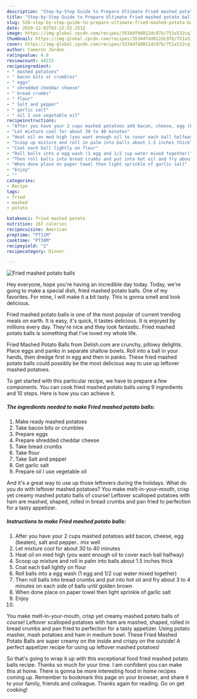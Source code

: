 ```yaml
---
description: "Step-by-Step Guide to Prepare Ultimate Fried mashed potato balls"
title: "Step-by-Step Guide to Prepare Ultimate Fried mashed potato balls"
slug: 528-step-by-step-guide-to-prepare-ultimate-fried-mashed-potato-balls
date: 2020-12-02T02:22:52.251Z
image: https://img-global.cpcdn.com/recipes/3534dfdd012dc97b/751x532cq70/fried-mashed-potato-balls-recipe-main-photo.jpg
thumbnail: https://img-global.cpcdn.com/recipes/3534dfdd012dc97b/751x532cq70/fried-mashed-potato-balls-recipe-main-photo.jpg
cover: https://img-global.cpcdn.com/recipes/3534dfdd012dc97b/751x532cq70/fried-mashed-potato-balls-recipe-main-photo.jpg
author: Cameron Jordan
ratingvalue: 4.8
reviewcount: 44215
recipeingredient:
- " mashed potatoes"
- " bacon bits or crumbles"
- " eggs"
- " shredded cheddar cheese"
- " bread crumbs"
- " flour"
- " Salt and pepper"
- " garlic salt"
- " oil I use vegetable oil"
recipeinstructions:
- "After you have your 2 cups mashed potatoes add bacon, cheese, egg (beaten), salt and pepper.. mix well"
- "Let mixture cool for about 30 to 40 minutes"
- "Heat oil on med high (you want enough oil to cover each ball halfway)"
- "Scoop up mixture and roll in palm into balls about 1.5 inches thick"
- "Coat each ball lightly on flour"
- "Roll balls into a egg wash (1 egg and 1/2 cup water mixed together)"
- "Then roll balls into bread crumbs and put into hot oil and fry about 3 to 4 minutes on each side of balls until golden brown"
- "When done place on paper towel then light sprinkle of garlic salt"
- "Enjoy"
- ""
categories:
- Recipe
tags:
- fried
- mashed
- potato

katakunci: fried mashed potato 
nutrition: 267 calories
recipecuisine: American
preptime: "PT11M"
cooktime: "PT30M"
recipeyield: "2"
recipecategory: Dinner

---
```



![Fried mashed potato balls](https://img-global.cpcdn.com/recipes/3534dfdd012dc97b/751x532cq70/fried-mashed-potato-balls-recipe-main-photo.jpg)

Hey everyone, hope you're having an incredible day today. Today, we're going to make a special dish, fried mashed potato balls. One of my favorites. For mine, I will make it a bit tasty. This is gonna smell and look delicious.

Fried mashed potato balls is one of the most popular of current trending meals on earth. It is easy, it's quick, it tastes delicious. It is enjoyed by millions every day. They're nice and they look fantastic. Fried mashed potato balls is something that I've loved my whole life.

Fried Mashed Potato Balls from Delish.com are crunchy, pillowy delights. Place eggs and panko in separate shallow bowls. Roll into a ball in your hands, then dredge first in egg and then in panko. These fried mashed potato balls could possibly be the most delicious way to use up leftover mashed potatoes.


To get started with this particular recipe, we have to prepare a few components. You can cook fried mashed potato balls using 9 ingredients and 10 steps. Here is how you can achieve it.

<!--inarticleads1-->

##### The ingredients needed to make Fried mashed potato balls:

1. Make ready  mashed potatoes
1. Take  bacon bits or crumbles
1. Prepare  eggs
1. Prepare  shredded cheddar cheese
1. Take  bread crumbs
1. Take  flour
1. Take  Salt and pepper
1. Get  garlic salt
1. Prepare  oil I use vegetable oil


And it&#39;s a great way to use up those leftovers during the holidays. What do you do with leftover mashed potatoes? You make melt-in-your-mouth, crisp yet creamy mashed potato balls of course! Leftover scalloped potatoes with ham are mashed, shaped, rolled in bread crumbs and pan fried to perfection for a tasty appetizer. 

<!--inarticleads2-->

##### Instructions to make Fried mashed potato balls:

1. After you have your 2 cups mashed potatoes add bacon, cheese, egg (beaten), salt and pepper.. mix well
1. Let mixture cool for about 30 to 40 minutes
1. Heat oil on med high (you want enough oil to cover each ball halfway)
1. Scoop up mixture and roll in palm into balls about 1.5 inches thick
1. Coat each ball lightly on flour
1. Roll balls into a egg wash (1 egg and 1/2 cup water mixed together)
1. Then roll balls into bread crumbs and put into hot oil and fry about 3 to 4 minutes on each side of balls until golden brown
1. When done place on paper towel then light sprinkle of garlic salt
1. Enjoy
1. 


You make melt-in-your-mouth, crisp yet creamy mashed potato balls of course! Leftover scalloped potatoes with ham are mashed, shaped, rolled in bread crumbs and pan fried to perfection for a tasty appetizer. Using potato masher, mash potatoes and ham in medium bowl. These Fried Mashed Potato Balls are super creamy on the inside and crispy on the outside! A perfect appetizer recipe for using up leftover mashed potatoes! 

So that's going to wrap it up with this exceptional food fried mashed potato balls recipe. Thanks so much for your time. I am confident you can make this at home. There is gonna be more interesting food in home recipes coming up. Remember to bookmark this page on your browser, and share it to your family, friends and colleague. Thanks again for reading. Go on get cooking!
